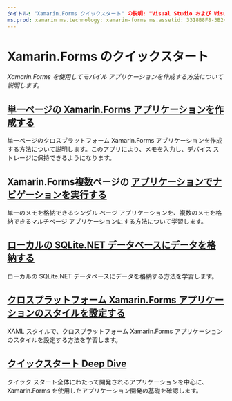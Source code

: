 ```yaml
---
タイトル: "Xamarin.Forms クイックスタート" の説明: "Visual Studio および Visual Studio for Mac での Xamarin.Forms アプリケーションの開発に関するクイック スタート。"
ms.prod: xamarin ms.technology: xamarin-forms ms.assetid: 3318B8F8-3B24-489E-8E7B-28FA948796F8 author: davidbritch ms.author: dabritch ms.date: 01/06/2020 no-loc: [Xamarin.Forms, Xamarin.Essentials]
---
```


# <a name="xamarinforms-quickstarts"></a>Xamarin.Forms のクイックスタート

_Xamarin.Forms を使用してモバイル アプリケーションを作成する方法について説明します。_

## <a name="create-a-single-page-xamarinforms-applicationsingle-pagemd"></a>[単一ページの Xamarin.Forms アプリケーションを作成する](single-page.md)

単一ページのクロスプラットフォーム Xamarin.Forms アプリケーションを作成する方法について説明します。このアプリにより、メモを入力し、デバイス ストレージに保持できるようになります。

## <a name="perform-navigation-in-a-multi-page-xamarinforms-applicationmulti-pagemd"></a>Xamarin.Forms複数ページの [ アプリケーションでナビゲーションを実行する](multi-page.md)

単一のメモを格納できるシングル ページ アプリケーションを、複数のメモを格納できるマルチページ アプリケーションにする方法について学習します。

## <a name="store-data-in-a-local-sqlitenet-database"></a>[ローカルの SQLite.NET データベースにデータを格納する](database.md)

ローカルの SQLite.NET データベースにデータを格納する方法を学習します。

## <a name="style-a-cross-platform-xamarinforms-applicationstylingmd"></a>[クロスプラットフォーム Xamarin.Forms アプリケーションのスタイルを設定する](styling.md)

XAML スタイルで、クロスプラットフォーム Xamarin.Forms アプリケーションのスタイルを設定する方法を学習します。

## <a name="quickstart-deep-dive"></a>[クイックスタート Deep Dive](deepdive.md)

クイック スタート全体にわたって開発されるアプリケーションを中心に、Xamarin.Forms を使用したアプリケーション開発の基礎を確認します。

